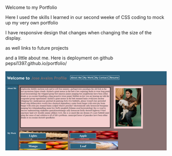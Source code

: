 Welcome to my Portfolio

Here I used the skills I learned in our second weeke of CSS coding to mock up my very own portfolio 

I have responsive design that changes when changing the size of the display.

as well links to future projects 

and a little about me. 
Here is deployment on github pepsi1397.github.io/portfolio/

![screenshot](./assets/image/screenshot.png)